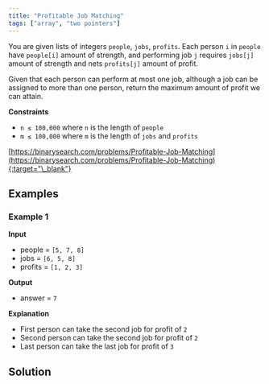 ```yaml
---
title: "Profitable Job Matching"
tags: ["array", "two pointers"]
---
```


You are given lists of integers `people`, `jobs`, `profits`. Each person `i` in `people` have `people[i]` amount of strength, and performing job `j` requires `jobs[j]` amount of strength and nets `profits[j]` amount of profit.

Given that each person can perform at most one job, although a job can be assigned to more than one person, return the maximum amount of profit we can attain.

**Constraints**

- `n ≤ 100,000` where `n` is the length of `people`
- `m ≤ 100,000` where `m` is the length of `jobs` and `profits`

[https://binarysearch.com/problems/Profitable-Job-Matching](https://binarysearch.com/problems/Profitable-Job-Matching){:target="\_blank"}

## Examples

### Example 1

**Input**

- people = `[5, 7, 8]`
- jobs = `[6, 5, 8]`
- profits = `[1, 2, 3]`

**Output**

- answer = `7`

**Explanation**

- First person can take the second job for profit of `2`
- Second person can take the second job for profit of `2`
- Last person can take the last job for profit of `3`

## Solution

<script src="https://gist.github.com/yaeba/16da7be5123724fcf6eccc25581cef5a.js?file=Profitable-Job-Matching.py"></script>
